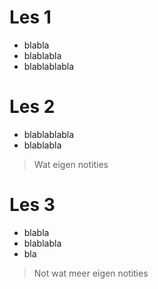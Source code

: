 # Les 1

- blabla
- blablabla
- blablablabla

# Les 2

- blablablabla
- blablabla

> Wat eigen notities

# Les 3

- blabla
- blablabla
- bla

> Not wat meer eigen notities
